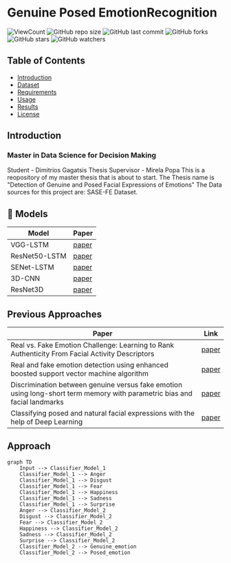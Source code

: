 # Genuine Posed EmotionRecognition
![ViewCount](https://views.whatilearened.today/views/github/dimgag/Genuine-Posed-EmotionRecognition.svg)
![GitHub repo size](https://img.shields.io/github/repo-size/dimgag/Genuine-Posed-EmotionRecognition)
![GitHub last commit](https://img.shields.io/github/last-commit/dimgag/Genuine-Posed-EmotionRecognition)
![GitHub forks](https://img.shields.io/github/forks/dimgag/Genuine-Posed-EmotionRecognition?style=social)
![GitHub stars](https://img.shields.io/github/stars/dimgag/Genuine-Posed-EmotionRecognition?style=social)
![GitHub watchers](https://img.shields.io/github/watchers/dimgag/Genuine-Posed-EmotionRecognition?style=social)

## Table of Contents
- [Introduction](#introduction)
- [Dataset](#dataset)
- [Requirements](#requirements)
- [Usage](#usage)
- [Results](#results)
- [License](#license)

## Introduction
### Master in Data Science for Decision Making
Student - Dimitrios Gagatsis
Thesis Supervisor - Mirela Popa
This is a reopository of my master thesis that is about to start.
The Thesis name is "Detection of Genuine and Posed Facial Expressions of Emotions"
The Data sources for this project are: SASE-FE Dataset.

## 🚀 Models
<!-- Generate table -->

| Model | Paper |
|  ---  |  ---  |
| VGG-LSTM | [paper](https://www.researchgate.net/publication/339836787_Pedestrian_Navigation_Method_Based_on_Machine_Learning_and_Gait_Feature_Assistance) | 
| ResNet50-LSTM |[paper](https://www.hindawi.com/journals/wcmc/2020/8909458/) |
| SENet-LSTM | [paper](https://ieeexplore.ieee.org/document/9568952) |
| 3D-CNN | [paper](https://keras.io/examples/vision/3D_image_classification/#:~:text=A%203D%20CNN%20is%20simply,learning%20representations%20for%20volumetric%20data.) |
| ResNet3D | [paper](https://paperswithcode.com/model/resnet-3d?variant=resnet-3d-18) |



## Previous Approaches
<!-- Generate table -->

| Paper | Link |
|  ---  |  ---  |
| Real vs. Fake Emotion Challenge: Learning to Rank Authenticity From Facial Activity Descriptors | [paper](https://www.researchgate.net/publication/319316240_Real_vs_Fake_Emotion_Challenge_Learning_to_Rank_Authenticity_From_Facial_Activity_Descriptors) |
|Real and fake emotion detection using enhanced boosted support vector machine algorithm|[paper](https://link.springer.com/article/10.1007/s11042-022-13210-6)|
|Discrimination between genuine versus fake emotion using long-short term memory with parametric bias and facial landmarks|[paper](https://ieeexplore.ieee.org/document/8265573)|
|Classifying posed and natural facial expressions with the help of Deep Learning|[paper](https://www.scss.tcd.ie/publications/theses/diss/2020/TCD-SCSS-DISSERTATION-2020-100.pdf)| 








## Approach
```mermaid
graph TD
    Input --> Classifier_Model_1
	Classifier_Model_1 --> Anger
	Classifier_Model_1 --> Disgust
	Classifier_Model_1 --> Fear
	Classifier_Model_1 --> Happiness
	Classifier_Model_1 --> Sadness
	Classifier_Model_1 --> Surprise
	Anger --> Classifier_Model_2
	Disgust --> Classifier_Model_2
	Fear --> Classifier_Model_2
	Happiness --> Classifier_Model_2
	Sadness --> Classifier_Model_2
	Surprise --> Classifier_Model_2
	Classifier_Model_2 --> Genuine_emotion
	Classifier_Model_2 --> Posed_emotion
```

